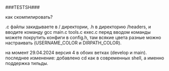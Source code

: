 ###TESTSH###

как скомпилировать?

.c файлы закидываете в / директории, .h в директорию /headers, и вводите команду
gcc main.c tools.c exec.c
перед вводом команды можете покрутить конфиги в config.h, там всякие цвета разные можно настраивать (USERNAME_COLOR и DIRPATH_COLOR).

на момент 29.04.2024 версия 4 в обоих ветках (develop и main).
последнее изменение: добавлено cd как в современных shell, а именно поддержка тильды.
